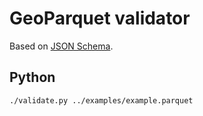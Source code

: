 # GeoParquet validator

Based on [JSON Schema](https://json-schema.org/).

## Python

```
./validate.py ../examples/example.parquet
```
